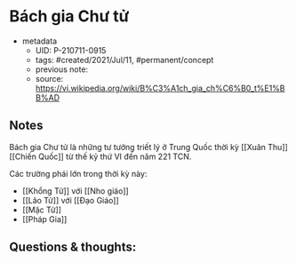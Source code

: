 ---
---

# Bách gia Chư tử

- metadata
	- UID: P-210711-0915
	- tags: #created/2021/Jul/11, #permanent/concept 
	- previous note: 
	- source: https://vi.wikipedia.org/wiki/B%C3%A1ch_gia_ch%C6%B0_t%E1%BB%AD

## Notes
Bách gia Chư tử là những tư tưởng triết lý ở Trung Quốc thời kỳ [[Xuân Thu]] [[Chiến Quốc]] từ thế kỷ thứ VI đến năm 221 TCN.

Các trường phái lớn trong thời kỳ này:
- [[Khổng Tử]] với [[Nho giáo]]
- [[Lão Tử]] với [[Đạo Giáo]]
- [[Mặc Tử]]
- [[Pháp Gia]]
## Questions & thoughts:

